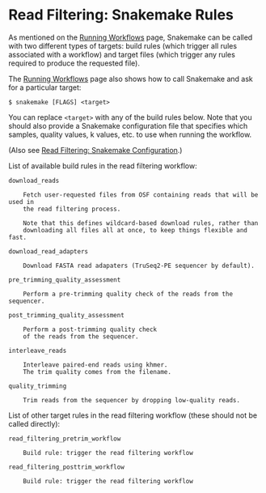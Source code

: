 # Read Filtering: Snakemake Rules

As mentioned on the [Running Workflows](running_workflows.md) page,
Snakemake can be called with two different types of targets:
build rules (which trigger all rules associated with a workflow)
and target files (which trigger any rules required to produce the
requested file).

The [Running Workflows](running_workflows.md) page also shows
how to call Snakemake and ask for a particular target:

```
$ snakemake [FLAGS] <target>
```

You can replace `<target>` with any of the build rules below.
Note that you should also provide a Snakemake configuration file
that specifies which samples, quality values, k values, etc. to use
when running the workflow.

(Also see [Read Filtering: Snakemake Configuration](readfilt_config.md).)

List of available build rules in the read filtering workflow:

```
download_reads
    
    Fetch user-requested files from OSF containing reads that will be used in
    the read filtering process.

    Note that this defines wildcard-based download rules, rather than
    downloading all files all at once, to keep things flexible and fast.
    
download_read_adapters
    
    Download FASTA read adapaters (TruSeq2-PE sequencer by default).
    
pre_trimming_quality_assessment
    
    Perform a pre-trimming quality check of the reads from the sequencer.
    
post_trimming_quality_assessment
    
    Perform a post-trimming quality check 
    of the reads from the sequencer.
    
interleave_reads
    
    Interleave paired-end reads using khmer.
    The trim quality comes from the filename.
    
quality_trimming
    
    Trim reads from the sequencer by dropping low-quality reads.
```

List of other target rules in the read filtering workflow
(these should not be called directly):

```
read_filtering_pretrim_workflow
    
    Build rule: trigger the read filtering workflow
    
read_filtering_posttrim_workflow
    
    Build rule: trigger the read filtering workflow
    
```

